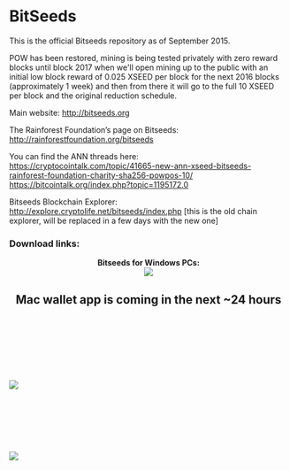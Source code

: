 BitSeeds
========
This is the official Bitseeds repository as of September 2015. 

POW has been restored, mining is being tested privately with zero reward blocks until block 2017 when we'll open mining up to the public with an initial low block reward of 0.025 XSEED per block for the next 2016 blocks (approximately 1 week) and then from there it will go to the full 10 XSEED per block and the original reduction schedule.

Main website: 
http://bitseeds.org

The Rainforest Foundation’s page on Bitseeds: 
http://rainforestfoundation.org/bitseeds

You can find the ANN threads here:<br>
https://cryptocointalk.com/topic/41665-new-ann-xseed-bitseeds-rainforest-foundation-charity-sha256-powpos-10/<br>
https://bitcointalk.org/index.php?topic=1195172.0


Bitseeds Blockchain Explorer:
http://explore.cryptolife.net/bitseeds/index.php [this is the old chain explorer, will be replaced in a few days with the new one]


<a name="download-bitseeds"></a>
<p align=center><h3>Download links:</h3></p>

<p align=center><b>Bitseeds for Windows PCs:</b><BR><a href="http://bitseeds.s3.amazonaws.com/BitSeeds-2.0-windows.zip"><img src="http://bitseeds.s3.amazonaws.com/bitseeds-download-button-windows.gif" align=center></a></p>


<h2 align=center> Mac wallet app is coming in the next ~24 hours</h2>

</center>

<BR><BR><BR><BR><BR><BR>

<img src="http://bitseeds.s3.amazonaws.com/blank.gif">




<BR><BR><BR><BR><BR>




<img src="http://bitseeds.s3.amazonaws.com/blank.gif">


